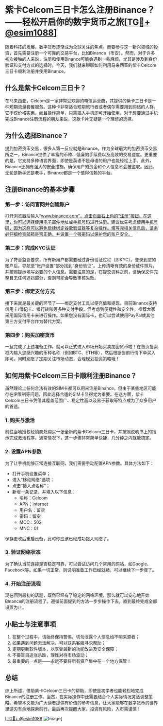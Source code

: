 # 紫卡Celcom三日卡怎么注册Binance？——轻松开启你的数字货币之旅[[TG💪+ @esim1088](https://t.me/s/esim1088)]

随着科技的发展，数字货币逐渐成为全球关注的焦点。而要参与这一新兴领域的投资，首先需要注册一个可靠的交易平台，比如Binance（币安）。然而，对于许多初次接触的人来说，注册和使用Binance可能会遇到一些麻烦，尤其是涉及到身份验证和支付方式的选择时。今天，我们就来聊聊如何利用马来西亚的紫卡Celcom三日卡顺利注册并使用Binance。

## 什么是紫卡Celcom三日卡？

在马来西亚，Celcom是一家非常受欢迎的电信运营商，其提供的紫卡三日卡是一种短期流量套餐服务。这种卡非常适合短期旅行者或者偶尔需要用到网络的人群。它不仅价格实惠，而且操作简单，只需插入手机即可开始使用。对于想要通过手机完成Binance注册流程的朋友来说，这款卡片无疑是一个理想的选择。

## 为什么选择Binance？

提到加密货币交易，很多人第一反应就是Binance。作为全球最大的加密货币交易所之一，Binance提供了丰富的币种、低廉的手续费以及高效的交易速度。更重要的是，它支持多种语言界面，即使是英语不是母语的用户也能轻松上手。此外，Binance还拥有强大的安全措施，确保用户的资金和个人信息不会被盗取。因此，无论是新手还是老手，Binance都是一个值得信赖的平台。

## 注册Binance的基本步骤

### 第一步：访问官网并创建账户
打开浏览器后输入“www.binance.com”，点击页面右上角的“注册”按钮。在这里，你可以选择使用电子邮件地址或手机号码进行注册。建议优先考虑使用手机号码，因为这样可以避免后续绑定谷歌验证器等复杂操作。填写完相关信息后，请务必仔细检查邮箱是否正确，并设置一个强密码以保护您的账户安全。

### 第二步：完成KYC认证
为了符合监管要求，所有新用户都需要经过身份验证过程（即KYC）。登录到您的账户后，导航至“账户设置”部分找到“身份验证”。上传清晰有效的身份证件照片，并按照提示填写必要的个人信息。需要注意的是，在提交资料之前，请确保文件完整且无任何遮挡部分，否则可能会导致审核失败。

### 第三步：绑定支付方式
接下来就是最关键的环节了——绑定支付工具以便充值和提现。目前Binance支持信用卡/借记卡、银行转账等多种支付手段，但考虑到便捷性和安全性，推荐大家采用国际信用卡来进行操作。如果您没有国际卡，也可以尝试使用PayPal或其他第三方支付平台作为替代方案。

### 第四步：购买加密货币
一旦完成了上述准备工作，就可以正式进入市场开始买卖加密货币啦！在首页搜索框内输入您感兴趣的币种名称（例如BTC、ETH等），然后根据当前行情下单买入即可。同时别忘了定期关注市场动态，合理规划投资策略哦！

## 如何用紫卡Celcom三日卡顺利注册Binance？

虽然理论上任何合法有效的SIM卡都可以用来注册Binance，但由于某些地区可能存在IP限制等问题，因此选择合适的SIM卡显得尤为重要。在这方面，紫卡Celcom三日卡凭借其覆盖范围广、稳定性高以及易于获取等特点成为了众多用户的首选。

### 1. 购买与激活
前往当地授权经销商处购买一张全新的紫卡Celcom三日卡，并按照说明书上的指示完成激活程序。通常情况下，这一步骤非常简单快捷，几分钟之内就能搞定。

### 2. 设置APN参数
为了让手机能够正常连接互联网，我们需要手动配置APN参数。具体方法如下：
- 打开手机设置菜单；
- 进入“移动网络”选项；
- 点击“接入点名称”；
- 新增一条记录，并填入以下信息：
  - 名称：Celcom
  - APN：internet
  - 用户名：留空
  - 密码：留空
  - MCC：502
  - MNC：01

保存更改后重启设备，此时你应该已经成功接入网络了。

### 3. 验证网络状态
为了确认当前连接是否稳定可靠，可以尝试访问几个常用的网站，如Google、Facebook等。如果一切正常，则说明准备工作已经就绪，可以继续下一步骤了。

### 4. 开始注册流程
现在回到最初的话题，既然已经有了稳定的网络环境，那么就可以安心地开始Binance的注册流程了。遵循前面提到的方法一步步操作下去，直到最终完成全部设置为止。

## 小贴士与注意事项

1. 在整个过程中，请始终保持警惕，切勿泄露个人信息给不明来源者；
2. 如果遇到问题无法解决，可以联系客服寻求帮助；
3. 定期更新软件版本，以享受最新的功能改进及安全保障；
4. 不要盲目追涨杀跌，理性对待市场波动；
5. 最重要的一点是——永远不要将所有资产集中在一个地方保管！

## 总结

综上所述，借助紫卡Celcom三日卡的帮助，即使是初学者也能轻松地完成Binance的注册工作。当然，在实际操作中还需要结合个人实际情况灵活调整策略。希望本文能为广大读者提供有价值的参考信息，让大家能够在数字货币的世界里游刃有余地探索前行。最后再次提醒大家，投资有风险，入市需谨慎！

[[TG💪+ @esim1088](https://t.me/s/esim1088) ![Image](https://i.postimg.cc/4NQfJmqS/Snipaste-2025-05-13-00-14-12.png)]